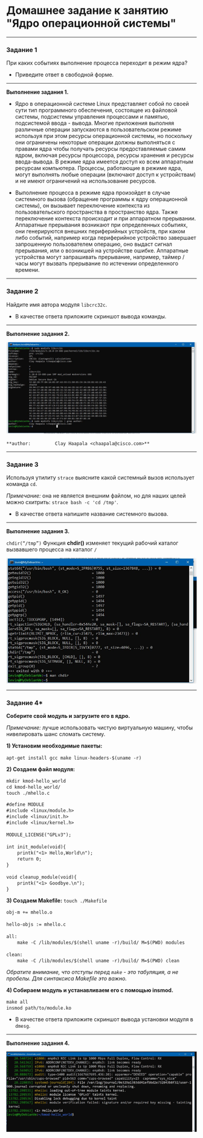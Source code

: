 # Домашнее задание к занятию "Ядро операционной системы"

---

### Задание 1

При каких событиях выполнение процесса переходит в режим ядра?

* Приведите ответ в свободной форме.

---

**Выполнение задания 1.**

* Ядро в операционной системе Linux представляет собой по своей сути тип программного обеспечения, состоящее из файловой системы, подсистемы управления процессами и памятью, подсистемой ввода - вывода. Многие приложения выполняя различные операции запускаются в пользовательском режиме используя при этом ресурсы операционной системы, но поскольку они ограничены некоторые операции должны выполняться с правами ядра чтобы  получать ресурсы предоставляемые самим ядром, включая ресурсы процессора, ресурсы хранения и ресурсы ввода-вывода.  В режиме ядра имеется доступ ко всем аппаратным ресурсам компьютера. Процессы, работающие в режиме ядра, могут выполнять любые операции (включают доступ к устройствам) и не имеют ограничений на использование ресурсов.

* Выполнение процесса в режиме ядра произойдет в случае системного вызова (обращение программы к ядру операционной системы), он вызывает переключение контекста из пользовательского пространства в пространство ядра. Также переключение контекста происходит и при аппаратном прерывании. Аппаратные прерывания возникают при определенных событиях, они генерируются внешних периферийных устройств, при каком либо событий, например когда периферийное устройство завершает запрошенную пользователем операцию, оно выдаст сигнал прерывания, или о возникшей на устройстве ошибке.  Аппаратные устройства могут запрашивать прерывание, например, таймер / часы могут вызвать прерывание по истечении определенного времени. 


---

### Задание 2

Найдите имя автора модуля `libcrc32c`.

* В качестве ответа приложите скриншот вывода команды.

---

**Выполнение задания 2.**

![img20.JPG](https://github.com/elekpow/netology/blob/main/os-linux/images/img20.jpg)



`**author:         Clay Haapala <chaapala@cisco.com>**`

---
### Задание 3

Используя утилиту `strace` выясните какой системный вызов использует команда `cd`.

*Примечание:* она не является внешним файлом, но для наших целей можно схитрить: `strace bash -c 'cd /tmp'`.

* В качестве ответа напишите название системного вызова.

---

**Выполнение задания 3.**

`chdir(“/tmp”)` 
Функция **chdir()** изменяет текущий рабочий каталог вызвавшего процесса на каталог `/`

![img21.JPG](https://github.com/elekpow/netology/blob/main/os-linux/images/img21.jpg)


---

### Задание 4*

**Соберите свой модуль и загрузите его в ядро.**

*Примечание:* лучше использовать чистую виртуальную машину, чтобы нивелировать шанс сломать систему.

**1) Установим необходимые пакеты:**

`apt-get install gcc make linux-headers-$(uname -r)`

**2) Создаем файл модуля:**

```
mkdir kmod-hello_world
cd kmod-hello_world/
touch ./mhello.c
```

```
#define MODULE
#include <linux/module.h>
#include <linux/init.h>
#include <linux/kernel.h>

MODULE_LICENSE("GPLv3");

int init_module(void){
    printk("<1> Hello,World\n");
    return 0;
}

void cleanup_module(void){
    printk("<1> Goodbye.\n");
}
```

**3) Создаем Makefile:**
`touch ./Makefile`

```
obj-m += mhello.o

hello-objs := mhello.c

all:
	make -C /lib/modules/$(shell uname -r)/build/ M=$(PWD) modules

clean:
	make -C /lib/modules/$(shell uname -r)/build/ M=$(PWD) clean
```
_Обратите внимание, что отступы перед `make` - это табуляция, а не пробелы. Для синтаксиса Makefile это важно._

**4) Собираем модуль и устанавливаем его с помощью insmod.**
```
make all
insmod path/to/module.ko
```

* В качестве ответа приложите скриншот вывода установки модуля в `dmesg`.

---

**Выполнение задания 4.**


![img22.JPG](https://github.com/elekpow/netology/blob/main/os-linux/images/img22.jpg)


